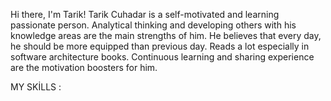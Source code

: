 Hi there, I'm Tarik! Tarik Cuhadar is a self-motivated and learning passionate person. Analytical thinking and developing others with his knowledge areas are the main strengths of him. He believes that every day, he should be more equipped than previous day. Reads a lot especially in software architecture books. Continuous learning and sharing experience are the motivation boosters for him. 

MY SKİLLS : 


